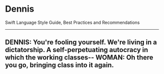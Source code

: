# Dennis
Swift Language Style Guide, Best Practices and Recommendations

---
DENNIS:  You're fooling yourself.  We're living in a dictatorship.
      A self-perpetuating autocracy in which the working classes--
WOMAN:  Oh there you go, bringing class into it again.
---
